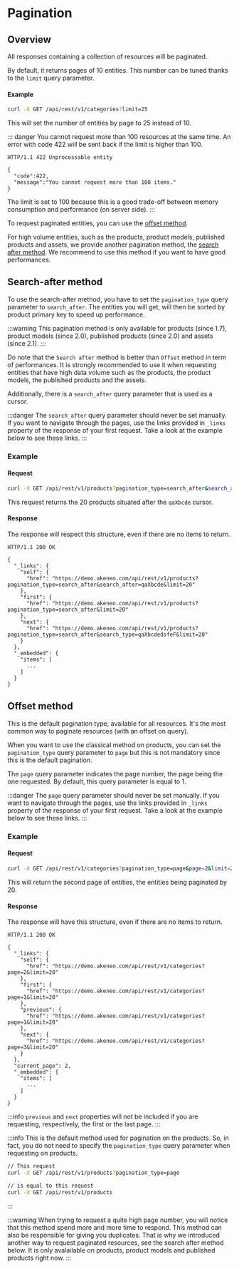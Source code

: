 # Pagination

## Overview

All responses containing a collection of resources will be paginated.

By default, it returns pages of 10 entities. This number can be tuned thanks to the `limit` query parameter.

#### Example
``` bash
curl -X GET /api/rest/v1/categories?limit=25
```

This will set the number of entities by page to 25 instead of 10.

::: danger
You cannot request more than 100 resources at the same time.
An error with code 422 will be sent back if the limit is higher than 100.
```http
HTTP/1.1 422 Unprocessable entity

{ 
  "code":422, 
  "message":"You cannot request more than 100 items." 
}
```
The limit is set to 100 because this is a good trade-off between memory consumption and performance (on server side).
:::

To request paginated entities, you can use the [offset method](/documentation/pagination.html#offset-method).

For high volume entities, such as the products, product models, published products and assets, we provide another pagination method, the [search after method](/documentation/pagination.html#search-after-method). We recommend to use this method if you want to have good performances.

## Search-after method 

To use the search-after method, you have to set the `pagination_type` query parameter to `search_after`. The entities you will get, will then be sorted by product primary key to speed up performance.

:::warning
This pagination method is only available for products (since 1.7), product models (since 2.0), published products (since 2.0) and assets (since 2.1).
:::

Do note that the `Search after` method is better than `Offset` method in term of performances.
It is strongly recommended to use it when requesting entities that have high data volume such as the products, the product models, the published products and the assets.

Additionally, there is a `search_after` query parameter that is used as a cursor.

:::danger
The `search_after` query parameter should never be set manually. If you want to navigate through the pages, use the links provided in `_links` property of the response of your first request. Take a look at the example below to see these links.
:::

### Example
#### Request
``` bash
curl -X GET /api/rest/v1/products?pagination_type=search_after&search_after=qaXbcde&limit=20
```

This request returns the 20 products situated after the `qaXbcde` cursor.

#### Response
The response will respect this structure, even if there are no items to return.

```http
HTTP/1.1 200 OK

{
  "_links": {
    "self": {
      "href": "https://demo.akeneo.com/api/rest/v1/products?pagination_type=search_after&search_after=qaXbcde&limit=20"
    },
    "first": {
      "href": "https://demo.akeneo.com/api/rest/v1/products?pagination_type=search_after&limit=20"
    },
    "next": {
      "href": "https://demo.akeneo.com/api/rest/v1/products?pagination_type=search_after&search_type=qaXbcdedsfeF&limit=20"
    }
  },
  "_embedded": {
    "items": [
      ...
    ]
  }
}
```

## Offset method

This is the default pagination type, available for all resources.
It's the most common way to paginate resources (with an offset on query).

When you want to use the classical method on products, you can set the `pagination_type` query parameter to `page` but this is not mandatory since this is the default pagination.

The `page` query parameter indicates the page number, the page being the one requested. By default, this query parameter is equal to 1.

:::danger
The `page` query parameter should never be set manually. If you want to navigate through the pages, use the links provided in `_links` property of the response of your first request. Take a look at the example below to see these links. 
:::

### Example
#### Request
``` bash
curl -X GET /api/rest/v1/categories?pagination_type=page&page=2&limit=20
```

This will return the second page of entities, the entities being paginated by 20.

#### Response
The response will have this structure, even if there are no items to return.

```http
HTTP/1.1 200 OK

{
  "_links": {
    "self": {
      "href": "https://demo.akeneo.com/api/rest/v1/categories?page=2&limit=20"
    },
    "first": {
      "href": "https://demo.akeneo.com/api/rest/v1/categories?page=1&limit=20"
    },
    "previous": {
      "href": "https://demo.akeneo.com/api/rest/v1/categories?page=1&limit=20"
    },
    "next": {
      "href": "https://demo.akeneo.com/api/rest/v1/categories?page=3&limit=20"
    }
  },
  "current_page": 2,
  "_embedded": {
    "items": [
      ...
    ]
  }
}
```

:::info
`previous` and `next` properties will not be included if you are requesting, respectively, the first or the last page.
:::

:::info
This is the default method used for pagination on the products. So, in fact, you do not need to specify the `pagination_type` query parameter when requesting on products.
``` bash
// This request
curl -X GET /api/rest/v1/products?pagination_type=page

// is equal to this request
curl -X GET /api/rest/v1/products
```
:::

:::warning
When trying to request a quite high page number, you will notice that this method spend more and more time to respond. This method can also be responsible for giving you duplicates. That is why we introduced another way to request paginated resources, see the search after method below. It is only avalailable on products, product models and published products right now.
:::

